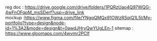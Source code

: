 reg doc : https://drive.google.com/drive/folders/1PQRzUao4Q97WQG-4wFnOFqpM_msSDerf?usp=drive_link <br>
mockup :https://www.figma.com/file/YNgqQMQx91OWzRSqiQ1L5l/My-portfolio?type=design&node-id=1%3A2&mode=design&t=0awdJHryQwYUgLEn-1
sitemap : https://www.gloomaps.com/4wvmr2PClf
